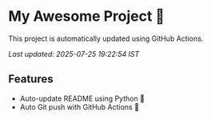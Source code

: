 # My Awesome Project 🚀

This project is automatically updated using GitHub Actions.

_Last updated: 2025-07-25 19:22:54 IST_

## Features
- Auto-update README using Python 🐍
- Auto Git push with GitHub Actions 🤖
